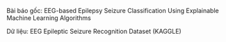   Bài báo gốc: EEG-based Epilepsy Seizure Classification Using Explainable Machine Learning Algorithms
  
  Dữ liệu: EEG Epileptic Seizure Recognition Dataset (KAGGLE)

